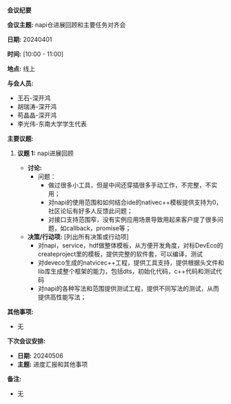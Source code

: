 **会议纪要**

**会议主题:** napi仓进展回顾和主要任务对齐会

**日期:** 20240401

**时间:** [10:00 - 11:00]

**地点:** 线上

**与会人员:**

- 王石-深开鸿
- 胡瑞涛-深开鸿
- 苟晶晶-深开鸿
- 李光伟-东南大学学生代表

**主要议题:**

1. **议题 1:** napi进展回顾

   - **讨论:** 
     - 问题：
       - 做过很多小工具，但是中间还穿插很多手动工作，不完整，不实用；
       - 对napi的使用范围和如何结合ide的nativec++模板提供支持为0，社区论坛有好多人反馈此问题；
       - 对接口支持范围窄，没有实例应用场景导致用起来客户提了很多问题，如callback，promise等；
   - **决策/行动项:** [列出所有决策或行动项]
     - 对napi，service，hdf做整体模板，从方便开发角度，对标DevEco的createproject里的模板，提供完整的软件套，可以编译，测试
     - 对deveco生成的natvicec++工程，提供工具支持，提供根据头文件和lib库生成整个框架的能力，包括dts，初始化代码，c++代码和测试代码
     - 对napi的各种写法和范围提供测试工程，提供不同写法的测试，从而提供高性能写法；

   

**其他事项:**

- 无

**下次会议安排:**

- **日期:** 20240506
- **主题:** 进度汇报和其他事项

**备注:**

- 无